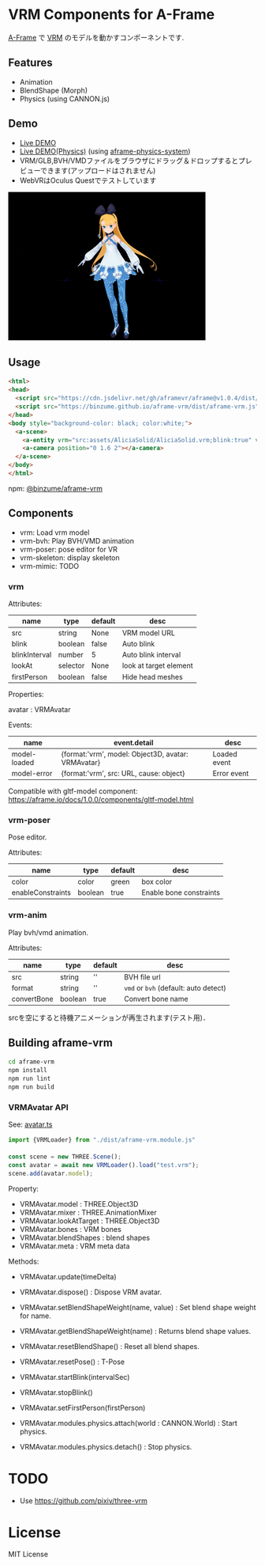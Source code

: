 # VRM Components for A-Frame

[A-Frame](https://aframe.io/) で [VRM](https://vrm.dev/) のモデルを動かすコンポーネントです.

## Features

- Animation
- BlendShape (Morph)
- Physics (using CANNON.js)

## Demo

- [Live DEMO](https://binzume.github.io/aframe-vrm/demo/)
- [Live DEMO(Physics)](https://binzume.github.io/aframe-vrm/demo/physics.html) (using [aframe-physics-system](https://github.com/n5ro/aframe-physics-system))
- VRM/GLB,BVH/VMDファイルをブラウザにドラッグ＆ドロップするとプレビューできます(アップロードはされません)
- WebVRはOculus Questでテストしています

![AliciaSolid](./demo/alicia1.gif)

## Usage

```html
<html>
<head>
  <script src="https://cdn.jsdelivr.net/gh/aframevr/aframe@v1.0.4/dist/aframe-master.min.js"></script>
  <script src="https://binzume.github.io/aframe-vrm/dist/aframe-vrm.js"></script>
</head>
<body style="background-color: black; color:white;">
  <a-scene>
    <a-entity vrm="src:assets/AliciaSolid/AliciaSolid.vrm;blink:true" vrm-anim="" rotation="0 180 0"></a-entity>
    <a-camera position="0 1.6 2"></a-camera>
  </a-scene>
</body>
</html>
```

npm: [@binzume/aframe-vrm](https://www.npmjs.com/package/@binzume/aframe-vrm)

## Components

- vrm: Load vrm model
- vrm-bvh: Play BVH/VMD animation
- vrm-poser: pose editor for VR
- vrm-skeleton: display skeleton
- vrm-mimic: TODO

### vrm

Attributes:

| name          | type     | default | desc |
| ------------- | -------- | ------- | ---- |
| src           | string   | None    | VRM model URL |
| blink         | boolean  | false   | Auto blink |
| blinkInterval | number   | 5       | Auto blink interval |
| lookAt        | selector | None    | look at target element |
| firstPerson   | boolean  | false   | Hide head meshes |

Properties:

avatar : VRMAvatar

Events:

| name         | event.detail | desc |
| ------------ | ------------ | ---- |
| model-loaded | {format:'vrm', model: Object3D, avatar: VRMAvatar} | Loaded event |
| model-error  | {format:'vrm', src: URL, cause: object} | Error event |

Compatible with gltf-model component: https://aframe.io/docs/1.0.0/components/gltf-model.html

### vrm-poser

Pose editor.

Attributes:

| name              | type    | default | desc        |
| ----------------- | ------- | ------- | ----------- |
| color             | color   | green   | box color   |
| enableConstraints | boolean | true    | Enable bone constraints |

### vrm-anim

Play bvh/vmd animation.

Attributes:

| name        | type     | default | desc |
| ----------- | -------- | ------- | ---- |
| src         | string   | ''      | BVH file url |
| format      | string   | ''      | `vmd` or `bvh` (default: auto detect) |
| convertBone | boolean  | true    | Convert bone name |

srcを空にすると待機アニメーションが再生されます(テスト用)．

## Building aframe-vrm

```sh
cd aframe-vrm
npm install
npm run lint
npm run build
```

### VRMAvatar API

See: [avatar.ts](src/vrm/avatar.ts)

```js
import {VRMLoader} from "./dist/aframe-vrm.module.js"

const scene = new THREE.Scene();
const avatar = await new VRMLoader().load("test.vrm");
scene.add(avatar.model);
```

Property:

- VRMAvatar.model : THREE.Object3D
- VRMAvatar.mixer : THREE.AnimationMixer
- VRMAvatar.lookAtTarget : THREE.Object3D
- VRMAvatar.bones : VRM bones
- VRMAvatar.blendShapes : blend shapes
- VRMAvatar.meta : VRM meta data

Methods:

- VRMAvatar.update(timeDelta)
- VRMAvatar.dispose() : Dispose VRM avatar.

- VRMAvatar.setBlendShapeWeight(name, value) : Set blend shape weight for name.
- VRMAvatar.getBlendShapeWeight(name) : Returns blend shape values.
- VRMAvatar.resetBlendShape() : Reset all blend shapes.
- VRMAvatar.resetPose() : T-Pose
- VRMAvatar.startBlink(intervalSec)
- VRMAvatar.stopBlink()
- VRMAvatar.setFirstPerson(firstPerson)

- VRMAvatar.modules.physics.attach(world : CANNON.World) : Start physics.
- VRMAvatar.modules.physics.detach() : Stop physics.

# TODO

- Use https://github.com/pixiv/three-vrm

# License

MIT License
